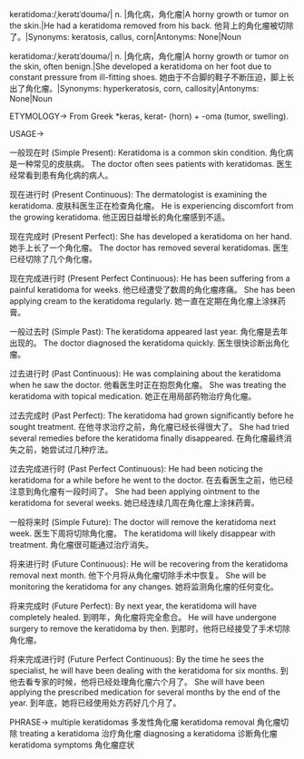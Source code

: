 keratidoma:/ˌkerətɪˈdoʊmə/| n. |角化病，角化瘤|A horny growth or tumor on the skin.|He had a keratidoma removed from his back. 他背上的角化瘤被切除了。|Synonyms: keratosis, callus, corn|Antonyms: None|Noun

keratidoma:/ˌkerətɪˈdoʊmə/| n. |角化病，角化瘤|A horny growth or tumor on the skin, often benign.|She developed a keratidoma on her foot due to constant pressure from ill-fitting shoes. 她由于不合脚的鞋子不断压迫，脚上长出了角化瘤。|Synonyms: hyperkeratosis,  corn, callosity|Antonyms: None|Noun


ETYMOLOGY->
From Greek *keras, kerat- (horn) + -oma (tumor, swelling).


USAGE->

一般现在时 (Simple Present):
Keratidoma is a common skin condition. 角化病是一种常见的皮肤病。
The doctor often sees patients with keratidomas. 医生经常看到患有角化病的病人。

现在进行时 (Present Continuous):
The dermatologist is examining the keratidoma. 皮肤科医生正在检查角化瘤。
He is experiencing discomfort from the growing keratidoma. 他正因日益增长的角化瘤感到不适。


现在完成时 (Present Perfect):
She has developed a keratidoma on her hand. 她手上长了一个角化瘤。
The doctor has removed several keratidomas. 医生已经切除了几个角化瘤。


现在完成进行时 (Present Perfect Continuous):
He has been suffering from a painful keratidoma for weeks. 他已经遭受了数周的角化瘤疼痛。
She has been applying cream to the keratidoma regularly. 她一直在定期在角化瘤上涂抹药膏。


一般过去时 (Simple Past):
The keratidoma appeared last year. 角化瘤是去年出现的。
The doctor diagnosed the keratidoma quickly. 医生很快诊断出角化瘤。


过去进行时 (Past Continuous):
He was complaining about the keratidoma when he saw the doctor. 他看医生时正在抱怨角化瘤。
She was treating the keratidoma with topical medication. 她正在用局部药物治疗角化瘤。


过去完成时 (Past Perfect):
The keratidoma had grown significantly before he sought treatment. 在他寻求治疗之前，角化瘤已经长得很大了。
She had tried several remedies before the keratidoma finally disappeared. 在角化瘤最终消失之前，她尝试过几种疗法。


过去完成进行时 (Past Perfect Continuous):
He had been noticing the keratidoma for a while before he went to the doctor. 在去看医生之前，他已经注意到角化瘤有一段时间了。
She had been applying ointment to the keratidoma for several weeks. 她已经连续几周在角化瘤上涂抹药膏。


一般将来时 (Simple Future):
The doctor will remove the keratidoma next week. 医生下周将切除角化瘤。
The keratidoma will likely disappear with treatment. 角化瘤很可能通过治疗消失。

将来进行时 (Future Continuous):
He will be recovering from the keratidoma removal next month. 他下个月将从角化瘤切除手术中恢复。
She will be monitoring the keratidoma for any changes. 她将监测角化瘤的任何变化。


将来完成时 (Future Perfect):
By next year, the keratidoma will have completely healed. 到明年，角化瘤将完全愈合。
He will have undergone surgery to remove the keratidoma by then. 到那时，他将已经接受了手术切除角化瘤。

将来完成进行时 (Future Perfect Continuous):
By the time he sees the specialist, he will have been dealing with the keratidoma for six months. 到他去看专家的时候，他将已经处理角化瘤六个月了。
She will have been applying the prescribed medication for several months by the end of the year. 到年底，她将已经使用处方药好几个月了。


PHRASE->
multiple keratidomas 多发性角化瘤
keratidoma removal 角化瘤切除
treating a keratidoma 治疗角化瘤
diagnosing a keratidoma  诊断角化瘤
keratidoma symptoms 角化瘤症状
